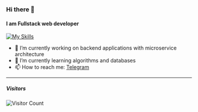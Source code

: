 ### Hi there 👋
#### I am Fullstack web developer
[![My Skills](https://skillicons.dev/icons?i=html,css,sass,bootstrap,py,flask,django,js,ts,react,redux,nodejs,express,electron,bash,bitbucket,github,git,jquery,linux,debian,ubuntu,mongodb,rabbitmq,redis,obsidian,postman,md,vim,vscode)](https://skillicons.dev)

- 🔭 I’m currently working on backend applications with microservice architecture
- 🌱 I’m currently learning algorithms and databases
- 📫 How to reach me: [Telegram](https://t.me/alexander_pershin_dev)

---

##### Visitors
![Visitor Count](https://profile-counter.glitch.me/AlexanderPershin/count.svg)
